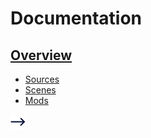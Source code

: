 # Documentation

## [Overview](overview)

* [Sources](overview/sources.md)
* [Scenes](overview/scenes.md)
* [Mods](overview/mods.md)

[![→](assets/arrow.svg?raw=true)](overview)
